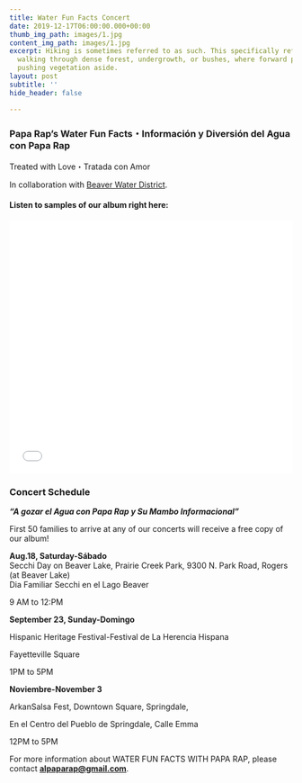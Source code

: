 ```yaml
---
title: Water Fun Facts Concert
date: 2019-12-17T06:00:00.000+00:00
thumb_img_path: images/1.jpg
content_img_path: images/1.jpg
excerpt: Hiking is sometimes referred to as such. This specifically refers to difficult
  walking through dense forest, undergrowth, or bushes, where forward progress requires
  pushing vegetation aside.
layout: post
subtitle: ''
hide_header: false

---
```

### Papa Rap’s Water Fun Facts・Información y Diversión del Agua con Papa Rap

Treated with Love・Tratada con Amor

In collaboration with [Beaver Water District](http://bwdh2o.org/).

#### Listen to samples of our album right here:

<iframe width="100%" height="450" scrolling="no" frameborder="no" allow="autoplay" src="[https://w.soundcloud.com/player/?url=https%3A//api.soundcloud.com/playlists/296138865&color=%23ff5500&auto_play=false&hide_related=false&show_comments=true&show_user=true&show_reposts=false&show_teaser=true](https://w.soundcloud.com/player/?url=https%3A//api.soundcloud.com/playlists/296138865&color=%23ff5500&auto_play=false&hide_related=false&show_comments=true&show_user=true&show_reposts=false&show_teaser=true "https://w.soundcloud.com/player/?url=https%3A//api.soundcloud.com/playlists/296138865&color=%23ff5500&auto_play=false&hide_related=false&show_comments=true&show_user=true&show_reposts=false&show_teaser=true")"></iframe>

### Concert Schedule

**_“A gozar el Agua con Papa Rap y Su Mambo Informacional”_**

First 50 families to arrive at any of our concerts will receive a free copy of our album!

**Aug.18, Saturday-Sábado**  
Secchi Day on Beaver Lake, Prairie Creek Park, 9300 N. Park Road, Rogers (at Beaver Lake)  
Dia Familiar Secchi en el Lago Beaver

9 AM to 12:PM

**September 23, Sunday-Domingo**

Hispanic Heritage Festival-Festival de La Herencia Hispana

Fayetteville Square

1PM to 5PM

**Noviembre-November 3**

ArkanSalsa Fest, Downtown Square, Springdale,

En el Centro del Pueblo de Springdale, Calle Emma

12PM to 5PM

For more information about WATER FUN FACTS WITH PAPA RAP, please contact [**alpaparap@gmail.com**](mailto:alpaparap@gmail.com "Papa Rap's Email").